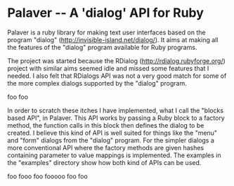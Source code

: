 # Palaver -- A 'dialog' API for Ruby

Palaver is a ruby library for making text user interfaces based on the program "dialog"
(http://invisible-island.net/dialog/). It aims at making all the features of the "dialog" program
available for Ruby programs.

The project was started because the RDialog (http://rdialog.rubyforge.org/) project with similar
aims seemed idle and missed some features that I needed. I also felt that RDialogs API was not a
very good match for some of the more complex dialogs supported by the "dialog" program.

foo foo

In order to scratch these itches I have implemented, what I call the "blocks based API", in
Palaver. This API works by passing a Ruby block to a factory method, the function calls in this
block then defines the dialog to be created. I believe this kind of API is well suited for things
like the "menu" and "form" dialogs from the "dialog" program. For the simpler dialogs a more
conventional API where the factory methods are given hashes containing parameter to value mappings
is implemented. The examples in the "examples" directory show how both kind of APIs can be used.


foo fooo foo fooooo foo
foo
